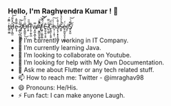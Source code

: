 ### Hello, I'm Raghvendra Kumar ! 👋
t̵̳̤̼͇͗̿͊́H̸̡̗̙̻̫̋̑̽̋͂́̚͝e̶̢͓̿͂͌̍ ̴̧̪͓̩̺͕͋̾͠s̸̡̛̥͔̗͔̦̘̻̝̎̾͐O̶̢͚̪̭̜̅͗͗͂̀̄͜f̶̧̛̟́̋̎T̷̨̬̩̰̙͖̂w̸̧͓̺̖̱̲̟̰͙̿Ą̸̮͇̲̮̟̼̥̭̤͊͊̄̚̕͝͝͝r̷͖̱̜̱̫̻̯̻͒̈́̂͛͝E̵̥̼̥̰̹̥͍̎ ̸̼̣͚̫͋̈̿C̵̢͈͍͎̝̬̮̏̏́h̵̟̦̣͎͈̩͑̔͗͠a̷̧̨̡͙̟͓̯͍̹̓͗͊̀͗̕͘S̶̰̟̑̍̾̆́̾̌̆̾̚è̷̬̤͚̮̠͈̞̠̝̈́͜r̸̞̗͠͝S̸̥̮̭̰̿́̍͝
- 🔭 I’m currently working in IT Company.
- 🌱 I’m currently learning Java.
- 👯 I’m looking to collaborate on Youtube.
- 🤔 I’m looking for help with My Own Documentation.
- 💬 Ask me about Flutter or any tech related stuff.
- 📫 How to reach me: Twitter - @imraghav98
- 😄 Pronouns: He/His.
- ⚡ Fun fact: I can make anyone Laugh.
